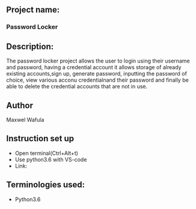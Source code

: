 ## Project name:

### Password Locker

## Description:

The password locker project allows the user to login using their username and password, having a credential account it allows storage of already existing accounts,sign up, generate password, inputting the password of choice, view various acconu credentialnand their password and finally be able to delete the credential accounts that are not in use.

## Author

Maxwel Wafula

## Instruction set up

* Open terminal(Ctrl+Alt+t)
* Use python3.6 with VS-code
* Link:

## Terminologies used:

* Python3.6
